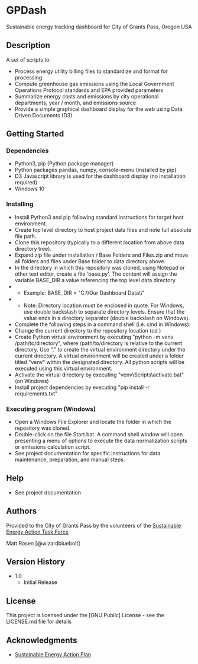 # GPDash

Sustainable energy tracking dashboard for City of Grants Pass, Oregon USA

## Description

A set of scripts to:
* Process energy utility billing files to standardize and format for processing
* Compute greenhouse gas emissions using the Local Government Operations Protocol standards and EPA provided parameters
* Summarize energy costs and emissions by city operational departments, year / month, and emissions source
* Provide a simple graphical dashboard display for the web using Data Driven Documents (D3)

## Getting Started


### Dependencies

* Python3, pip (Python package manager)
* Python packages pandas, numpy, console-menu (installed by pip)
* D3 Javascript library is used for the dashboard display (no installation required)
* Windows 10

### Installing

* Install Python3 and pip following standard instructions for target host environment.
* Create top level directory to host project data files and note full absolute file path.
* Clone this repository (typically to a different location from above data directory tree).
* Expand zip file under installation / Base Folders and Files.zip and move all folders and files under Base folder to data directory above.
* In the directory in which this repository was cloned, using Notepad or other text editor, create a file 'base.py'.  The content will assign the variable BASE_DIR a value referencing the top level data directory.
* * Example: BASE_DIR = "C:\\\Our Dashboard Data\\\\"
* * Note: Directory location must be enclosed in quote.  For Windows, use double backslash to separate directory levels.  Ensure that the value ends in a directory separator (double backslash on Windows).
* Complete the following steps in a command shell (i.e. cmd in Windows):
* Change the current directory to the repository location (cd <repository location>)
* Create Python virtual environment by executing "python -m venv /path/to/directory", where /path/to/directory is relative to the current directory.  Use "." to create the virtual environment directory under the current directory.  A virtual environment will be created under a folder titled "venv" within the designated directory.  All python scripts will be executed using this virtual environment.
* Activate the virtual directory by executing "venv\Scripts\activate.bat" (on Windows)
* Install project dependencies by executing "pip install -r requirements.txt"

### Executing program (Windows)

* Open a Windows File Explorer and locate the folder in which the repository was cloned.
* Double-click on the file Start.bat.  A command shell window will open presenting a menu of options to execute the data normalization scripts or emissions calculation script.
* See project documentation for specific instructions for data maintenance, preparation, and manual steps.

## Help

* See project documentation

## Authors

Provided to the City of Grants Pass by the volunteers of the [Sustainable Energy Action Task Force](https://www.grantspassoregon.gov/1449/Sustainability-Energy-Action-Taskforce)

Matt Rosen [@wizardbluebolt]

## Version History

* 1.0
    * Initial Release

## License

This project is licensed under the [GNU Public] License - see the LICENSE.md file for details

## Acknowledgments

* [Sustainable Energy Action Plan](https://www.grantspassoregon.gov/DocumentCenter/View/27647/Sustainability-and-Energy-Action-Plan)
